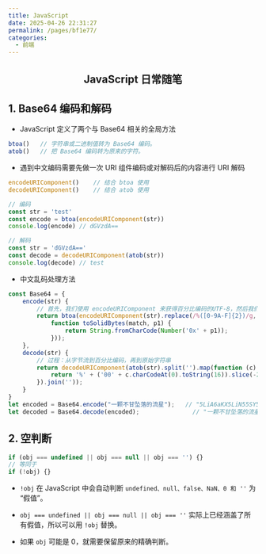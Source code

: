 ```yaml
---
title: JavaScript
date: 2025-04-26 22:31:27
permalink: /pages/bf1e77/
categories:
  - 前端
---
```


<h2 style="text-align: center;">JavaScript 日常随笔</h2>

## 1. Base64 编码和解码

- JavaScript 定义了两个与 Base64 相关的全局方法
```js
btoa()   // 字符串或二进制值转为 Base64 编码。
atob()   // 把 Base64 编码转为原来的字符。
```
- 遇到中文编码需要先做一次 URI 组件编码或对解码后的内容进行 URI 解码
```js
encodeURIComponent()    // 结合 btoa 使用
decodeURIComponent()    // 结合 atob 使用

// 编码
const str = 'test'
const encode = btoa(encodeURIComponent(str))
console.log(encode)	// dGVzdA==

// 解码
const str = 'dGVzdA=='
const decode = decodeURIComponent(atob(str))
console.log(decode)	// test
```
- 中文乱码处理方法
```js
const Base64 = {
    encode(str) {
        // 首先，我们使用 encodeURIComponent 来获得百分比编码的UTF-8，然后我们将百分比编码转换为原始字节，最后存储到btoa里面
        return btoa(encodeURIComponent(str).replace(/%([0-9A-F]{2})/g,
            function toSolidBytes(match, p1) {
                return String.fromCharCode(Number('0x' + p1));
            }));
    },
    decode(str) {
        // 过程：从字节流到百分比编码，再到原始字符串
        return decodeURIComponent(atob(str).split('').map(function (c) {
            return '%' + ('00' + c.charCodeAt(0).toString(16)).slice(-2);
        }).join(''));
    }
}
let encoded = Base64.encode("一颗不甘坠落的流星"); 	// "5LiA6aKX5LiN55SY5Z2g6JC955qE5rWB5pif"
let decoded = Base64.decode(encoded); 				// "一颗不甘坠落的流星"
```

## 2. 空判断

```js
if (obj === undefined || obj === null || obj === '') {}
// 等同于
if (!obj) {}
```
- `!obj` 在 JavaScript 中会自动判断 `undefined、null、false、NaN、0 和 ''` 为 “假值”。

- `obj === undefined || obj === null || obj === ''` 实际上已经涵盖了所有假值，所以可以用 `!obj` 替换。
 
- 如果 `obj` 可能是 0，就需要保留原来的精确判断。